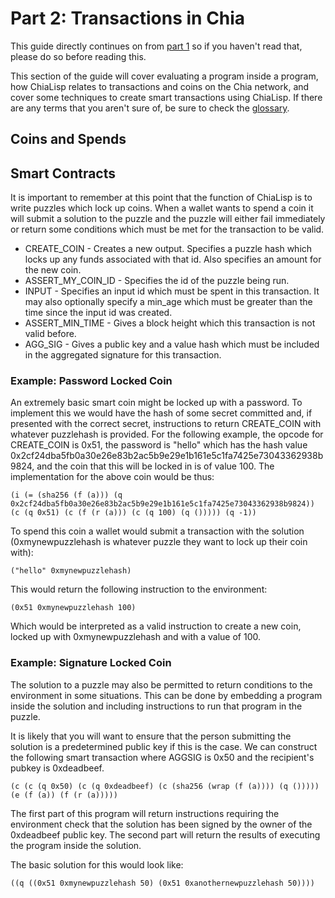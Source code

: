 # Part 2: Transactions in Chia

This guide directly continues on from [part 1](./part1_basics.md) so if you haven't read that, please do so before reading this.

This section of the guide will cover evaluating a program inside a program, how ChiaLisp relates to transactions and coins on the Chia network, and cover some techniques to create smart transactions using ChiaLisp.
If there are any terms that you aren't sure of, be sure to check the [glossary](./glossary.md).


## Coins and Spends


## Smart Contracts

It is important to remember at this point that the function of ChiaLisp is to write puzzles which lock up coins. When a wallet wants to spend a coin it will submit a solution to the puzzle and the puzzle will either fail immediately or return some conditions which must be met for the transaction to be valid.

* CREATE_COIN - Creates a new output. Specifies a puzzle hash which locks up any funds associated with that id. Also specifies an amount for the new coin.
* ASSERT_MY_COIN_ID - Specifies the id of the puzzle being run.
* INPUT - Specifies an input id which must be spent in this transaction. It may also optionally specify a min_age which must be greater than the time since the input id was created.
* ASSERT_MIN_TIME - Gives a block height which this transaction is not valid before.
* AGG_SIG - Gives a public key and a value hash which must be included in the aggregated signature for this transaction.


### Example: Password Locked Coin
An extremely basic smart coin might be locked up with a password. To implement this we would have the hash of some secret committed and, if presented with the correct secret, instructions to return CREATE_COIN with whatever puzzlehash is provided.
For the following example, the opcode for CREATE_COIN is 0x51, the password is "hello" which has the hash value 0x2cf24dba5fb0a30e26e83b2ac5b9e29e1b161e5c1fa7425e73043362938b9824, and the coin that this will be locked in is of value 100.
The implementation for the above coin would be thus:

```
(i (= (sha256 (f (a))) (q 0x2cf24dba5fb0a30e26e83b2ac5b9e29e1b161e5c1fa7425e73043362938b9824)) (c (q 0x51) (c (f (r (a))) (c (q 100) (q ())))) (q -1))
```

To spend this coin a wallet would submit a transaction with the solution (0xmynewpuzzlehash is whatever puzzle they want to lock up their coin with):

```
("hello" 0xmynewpuzzlehash)
```

This would return the following instruction to the environment:

```
(0x51 0xmynewpuzzlehash 100)
```

Which would be interpreted as a valid instruction to create a new coin, locked up with 0xmynewpuzzlehash and with a value of 100.

### Example: Signature Locked Coin

The solution to a puzzle may also be permitted to return conditions to the environment in some situations.
This can be done by embedding a program inside the solution and including instructions to run that program in the puzzle.

It is likely that you will want to ensure that the person submitting the solution is a predetermined public key if this is the case.
We can construct the following smart transaction where AGGSIG is 0x50 and the recipient's pubkey is 0xdeadbeef.
```
(c (c (q 0x50) (c (q 0xdeadbeef) (c (sha256 (wrap (f (a)))) (q ())))) (e (f (a)) (f (r (a)))))
```
The first part of this program will return instructions requiring the environment check that the solution has been signed by the owner of the 0xdeadbeef public key.
The second part will return the results of executing the program inside the solution.

The basic solution for this would look like:
```
((q ((0x51 0xmynewpuzzlehash 50) (0x51 0xanothernewpuzzlehash 50))))
```
